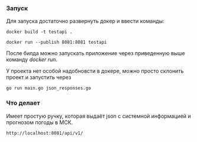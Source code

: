 ### Запуск  
Для запуска достаточно развернуть докер и ввести команды:

`docker build -t testapi .`

`docker run --publish 8081:8081 testapi`  
  
После билда можно запускать приложение через приведенную выше команду _docker run_.

У проекта нет особой надобновсти в докере, можно просто склонить проект и запустить через  

`go run main.go json_responses.go`

### Что делает

Имеет простую ручку, которая выдаёт json с системной информацией и прогнозом погоды в МСК.

`http://localhost:8081/api/v1/`

